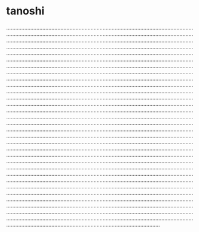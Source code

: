 # tanoshi

..........................................................................................................................................................................................................................................................................................................................................................................................................................................................................................................................................................................................................................................................................................................................................................................................................................................................................................................................................................................................................................................................................................................................................................................................................................................................................................................................................................................................................................................................................................................................................................................................................................................................................................................................................................................................................................................................................................................................................................................................................................................................................................................................................................................................................................................................................................................................................................................................................................................................................................................................................................................................................................................................................................................................................................................................................................................................................................................................................................................................................................................................................................................................................................................................................................................................................................................................................................................................................................................................................................................................................................................................................................................................................................................................................................................................................................................................................................................................................................................................................................................................................................................